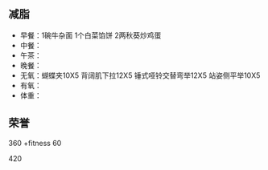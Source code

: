 ## 减脂 ##
* 早餐：1碗牛杂面 1个白菜馅饼 2两秋葵炒鸡蛋
* 中餐：
* 午茶：
* 晚餐：
* 无氧：蝴蝶夹10X5 背阔肌下拉12X5 锤式哑铃交替弯举12X5 站姿侧平举10X5
* 有氧：
* 体重：


## 荣誉 ##
360
+fitness 60

420
